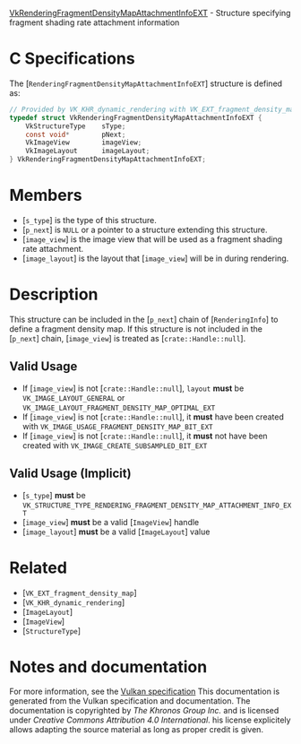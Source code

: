 [VkRenderingFragmentDensityMapAttachmentInfoEXT](https://www.khronos.org/registry/vulkan/specs/1.3-extensions/man/html/VkRenderingFragmentDensityMapAttachmentInfoEXT.html) - Structure specifying fragment shading rate attachment information

# C Specifications
The [`RenderingFragmentDensityMapAttachmentInfoEXT`] structure is
defined as:
```c
// Provided by VK_KHR_dynamic_rendering with VK_EXT_fragment_density_map
typedef struct VkRenderingFragmentDensityMapAttachmentInfoEXT {
    VkStructureType    sType;
    const void*        pNext;
    VkImageView        imageView;
    VkImageLayout      imageLayout;
} VkRenderingFragmentDensityMapAttachmentInfoEXT;
```

# Members
- [`s_type`] is the type of this structure.
- [`p_next`] is `NULL` or a pointer to a structure extending this structure.
- [`image_view`] is the image view that will be used as a fragment shading rate attachment.
- [`image_layout`] is the layout that [`image_view`] will be in during rendering.

# Description
This structure can be included in the [`p_next`] chain of
[`RenderingInfo`] to define a fragment density map.
If this structure is not included in the [`p_next`] chain, [`image_view`]
is treated as [`crate::Handle::null`].
## Valid Usage
-    If [`image_view`] is not [`crate::Handle::null`], `layout` **must**  be `VK_IMAGE_LAYOUT_GENERAL` or `VK_IMAGE_LAYOUT_FRAGMENT_DENSITY_MAP_OPTIMAL_EXT`
-    If [`image_view`] is not [`crate::Handle::null`], it  **must**  have been created with `VK_IMAGE_USAGE_FRAGMENT_DENSITY_MAP_BIT_EXT`
-    If [`image_view`] is not [`crate::Handle::null`], it  **must**  not have been created with `VK_IMAGE_CREATE_SUBSAMPLED_BIT_EXT`

## Valid Usage (Implicit)
-  [`s_type`] **must**  be `VK_STRUCTURE_TYPE_RENDERING_FRAGMENT_DENSITY_MAP_ATTACHMENT_INFO_EXT`
-  [`image_view`] **must**  be a valid [`ImageView`] handle
-  [`image_layout`] **must**  be a valid [`ImageLayout`] value

# Related
- [`VK_EXT_fragment_density_map`]
- [`VK_KHR_dynamic_rendering`]
- [`ImageLayout`]
- [`ImageView`]
- [`StructureType`]

# Notes and documentation
For more information, see the [Vulkan specification](https://www.khronos.org/registry/vulkan/specs/1.3-extensions/html/vkspec.html)
This documentation is generated from the Vulkan specification and documentation.
The documentation is copyrighted by *The Khronos Group Inc.* and is licensed under *Creative Commons Attribution 4.0 International*.
his license explicitely allows adapting the source material as long as proper credit is given.
        